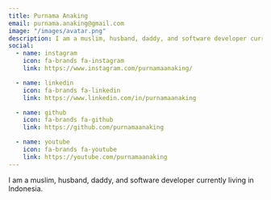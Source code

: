 ```yaml
---
title: Purnama Anaking
email: purnama.anaking@gmail.com
image: "/images/avatar.png"
description: I am a muslim, husband, daddy, and software developer currently living in Indonesia.
social:
  - name: instagram
    icon: fa-brands fa-instagram
    link: https://www.instagram.com/purnamaanaking/

  - name: linkedin
    icon: fa-brands fa-linkedin
    link: https://www.linkedin.com/in/purnamaanaking

  - name: github
    icon: fa-brands fa-github
    link: https://github.com/purnamaanaking

  - name: youtube
    icon: fa-brands fa-youtube
    link: https://youtube.com/purnamaanaking
---
```


I am a muslim, husband, daddy, and software developer currently living in Indonesia.

